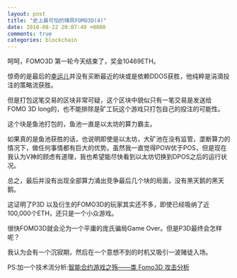 ```yaml
---
layout: post
title: "史上最可怕的赌局FOMO3D(4)"
date: 2018-08-22 20:07:49 +0800
comments: true
categories: blockchain
---
```


呵呵，FOMO3D 第一轮今天结束了，奖金10469ETH。

惊奇的是最后的[幸运儿](https://etherscan.io/tx/0xe08a519c03cb0aed0e04b33104112d65fa1d3a48cd3aeab65f047b2abce9d508)并没有买断最近的块或是依赖DDOS获胜，他纯粹是涓滴投注的策略流获胜。

但是打包这笔交易的区块非常可疑，这个区块中貌似只有一笔交易是发送给FOMO 3D long的，也不能排除是矿工玩这个游戏只打包自己的投注的可能性。

这个块是鱼池打包的，鱼池一直是以太坊的算力霸主。

如果真的是鱼池获胜的话，也说明即使是以太坊，大矿池在没有监管，垄断算力的情况下，做任何事情都有巨大的优势。虽然我一直觉得POW优于POS，但是现在我认为V神的顾虑有道理，我也希望能尽快看到以太坊切换到DPOS之后的运行状况。

总之，最后并没有出现全部算力涌出竞争最后几个块的局面，没有黑天鹅的黑天鹅。

这证明了P3D 以及衍生的FOMO3D的玩家其实还不多，即使已经吸纳了近100,000个ETH，还只是一个小众游戏。

很快FOMO3D就会沦为一个平庸的庞氏骗局Game Over。但是P3D最终会怎样呢？

我认为会有一个沉寂期，然后在一个意想不到的时机又吸引一波赌徒入场。

PS:加一个技术流分析:[智能合约游戏之殇——类 Fomo3D 攻击分析](https://paper.seebug.org/681/)
